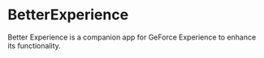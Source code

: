 # BetterExperience
 Better Experience is a companion app for GeForce Experience to enhance its functionality.
